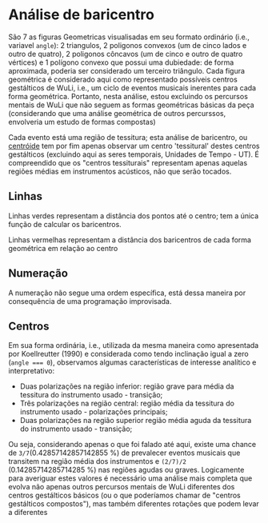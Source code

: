 # Análise de baricentro

São 7 as figuras  Geometricas visualisadas em seu formato ordinário (i.e., variavel `angle`): 2 triangulos, 2 poligonos convexos (um de cinco lados e outro de quatro), 2 poligonos côncavos (um de cinco e outro de quatro vértices) e 1 polígono convexo que possui uma dubiedade: de forma aproximada, poderia ser considerado um terceiro triângulo. Cada figura geométrica é considerado aqui como representado possíveis centros gestálticos de WuLi, i.e., um ciclo de eventos musicais inerentes para cada forma geométrica. Portanto, nesta análise, estou excluindo os percursos mentais de WuLi que não seguem as formas geométricas básicas da peça (considerando que uma análise geométrica de outros percurssos, envolveria um estudo de formas compostas)

Cada evento está uma região de tessitura; esta análise de baricentro, ou [centróide](https://en.wikipedia.org/wiki/Centroid) tem por fim apenas observar um centro 'tessitural' destes centros gestálticos (excluindo aqui as seres temporais, Unidades de Tempo - UT). É compreendido que os "centros tessiturais" representam apenas aquelas regiões médias em instrumentos acústicos, não que serão tocados.

## Linhas

Linhas verdes representam a distância dos pontos até o centro; tem a única função de calcular os baricentros.

Linhas vermelhas representam a distância dos baricentros de cada forma geométrica em relação ao centro

## Numeração

A numeração não segue uma ordem específica, está dessa maneira por consequência de uma programação improvisada.

## Centros

Em sua forma ordinária, i.e., utilizada da mesma maneira como apresentada por Koellreutter (1990) e considerada como tendo inclinação igual a zero (`angle === 0`), observamos algumas características de interesse analítico e interpretativo:

- Duas polarizações na região inferior: região grave para média da tessitura do instrumento usado - transição;
- Três polarizações na região central: região média da tessitura do instrumento usado - polarizações principais;
- Duas polarizações na região superior região média aguda da tessitura do instrumento usado - transição; 

Ou seja, considerando apenas o que foi falado até aqui, existe uma chance de `3/7`(0.42857142857142855 %) de prevalecer eventos musicais que transitem na região média dos instrumentos e `(2/7)/2` (0.14285714285714285 %) nas regiões agudas ou graves. Logicamente para averiguar estes valores é necessário uma análise mais completa que evolva não apenas outros percursos mentais de WuLi diferentes dos centros gestálticos básicos (ou o que poderíamos chamar de "centros gestálticos compostos"), mas também diferentes rotações que podem levar a diferentes  